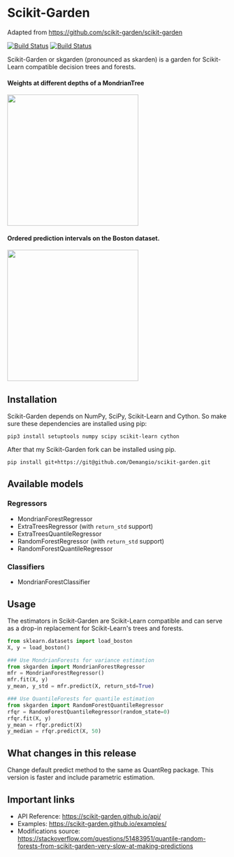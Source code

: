 # Scikit-Garden

Adapted from https://github.com/scikit-garden/scikit-garden

[![Build
Status](https://travis-ci.org/scikit-garden/scikit-garden.svg?branch=master)](https://travis-ci.org/scikit-garden/scikit-garden)
[![Build Status](https://circleci.com/gh/scikit-garden/scikit-garden/tree/master.svg?style=shield&circle-token=:circle-token)](https://circleci.com/gh/scikit-garden/scikit-garden)

Scikit-Garden or skgarden (pronounced as skarden) is a garden for Scikit-Learn compatible decision trees and forests.

#### Weights at different depths of a MondrianTree
<img src="docs/mondrian_tree/plot3.png" height="300" />

#### Ordered prediction intervals on the Boston dataset.
<img src="docs/quantile/boston.png" height="300" />


## Installation

Scikit-Garden depends on NumPy, SciPy, Scikit-Learn and Cython. So make sure these dependencies are installed using pip:

```
pip3 install setuptools numpy scipy scikit-learn cython
```

After that my Scikit-Garden fork can be installed using pip.

```
pip install git+https://git@github.com/Demangio/scikit-garden.git
```

## Available models

### Regressors
* MondrianForestRegressor
* ExtraTreesRegressor (with `return_std` support)
* ExtraTreesQuantileRegressor
* RandomForestRegressor (with `return_std` support)
* RandomForestQuantileRegressor

### Classifiers
* MondrianForestClassifier

## Usage

The estimators in Scikit-Garden are Scikit-Learn compatible and can serve as a drop-in replacement for Scikit-Learn's trees and forests.

```python
from sklearn.datasets import load_boston
X, y = load_boston()

### Use MondrianForests for variance estimation
from skgarden import MondrianForestRegressor
mfr = MondrianForestRegressor()
mfr.fit(X, y)
y_mean, y_std = mfr.predict(X, return_std=True)

### Use QuantileForests for quantile estimation
from skgarden import RandomForestQuantileRegressor
rfqr = RandomForestQuantileRegressor(random_state=0)
rfqr.fit(X, y)
y_mean = rfqr.predict(X)
y_median = rfqr.predict(X, 50)
```

## What changes in this release

Change default predict method to the same as QuantReg package. This version is faster and include parametric estimation.

## Important links
-  API Reference: https://scikit-garden.github.io/api/
-  Examples: https://scikit-garden.github.io/examples/
-  Modifications source: https://stackoverflow.com/questions/51483951/quantile-random-forests-from-scikit-garden-very-slow-at-making-predictions
